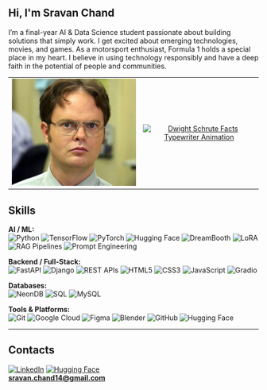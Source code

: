 ## Hi, I'm Sravan Chand

I’m a final-year AI & Data Science student passionate about building solutions that simply work. I get excited about emerging technologies, movies, and games. As a motorsport enthusiast, Formula 1 holds a special place in my heart. I believe in using technology responsibly and have a deep faith in the potential of people and communities.

<table>
  <tr>
    <td width="250" valign="middle">
      <img src="./fact2.jpg" alt="Dwight: FACT!" width="250" />
    </td>
    <td valign="middle" align="left" style="vertical-align: middle; text-align: center;">
      <a href="https://git.io/typing-svg" style="display: inline-block;">
        <img
          src="https://readme-typing-svg.herokuapp.com?color=FFFFFF&center=true&vCenter=true&width=900&lines=%22Bears.+Beets.+Battlestar+Galactica.%22;%22Identity+theft+is+not+a+joke,+Jim!%22;%22I+am+better+than+you+have+ever+been+or+ever+will+be.%22;%22You+couldn%E2%80%99t+handle+my+undivided+attention.%22;%22I+am+the+Assistant+Regional+Manager.+%28Correction:+Assistant+TO+the+Regional+Manager%29%22;%22I+don%E2%80%99t+believe+in+coddling+people.%22;%22You+miss+100%25+of+the+shots+you+don%E2%80%99t+take.+%E2%80%94+Wayne+Gretzky+%E2%80%94+Michael+Scott.%22;%22Fact:+I+am+not+a+hero.+I+am+a+mere+defender+of+the+office.%22;%22It%E2%80%99s+never+too+early+for+ice+cream.%22;%22There+are+two+kinds+of+people:+those+who+like+The+Office+and+those+who+don%E2%80%99t.%22;%22Michael+is+like+Mozart,+and+I%E2%80%99m+like+Butch+Cassidy.%22;The+End.&cursor=true&pause=80&speed=100&font=Special+Elite&repeat=true&fontSize=24"
          alt="Dwight Schrute Facts Typewriter Animation"
        />
      </a>
    </td>
  </tr>
</table>





## Skills

**AI / ML:**  
![Python](https://img.shields.io/badge/Python-3776AB?logo=python&logoColor=white) ![TensorFlow](https://img.shields.io/badge/TensorFlow-FF6F00?logo=tensorflow&logoColor=white) ![PyTorch](https://img.shields.io/badge/PyTorch-EE4C2C?logo=pytorch&logoColor=white) ![Hugging Face](https://img.shields.io/badge/HuggingFace-FFD21E?logo=huggingface&logoColor=black) ![DreamBooth](https://img.shields.io/badge/DreamBooth-FF69B4?logoColor=white) ![LoRA](https://img.shields.io/badge/LoRA-4A90E2?logoColor=white) ![RAG Pipelines](https://img.shields.io/badge/RAG%20Pipelines-7B42BC?logoColor=white) ![Prompt Engineering](https://img.shields.io/badge/Prompt%20Engineering-FFB300?logoColor=white)

**Backend / Full-Stack:**  
![FastAPI](https://img.shields.io/badge/FastAPI-009688?logo=fastapi&logoColor=white) ![Django](https://img.shields.io/badge/Django-092E20?logo=django&logoColor=white) ![REST APIs](https://img.shields.io/badge/REST%20APIs-005571?logoColor=white) ![HTML5](https://img.shields.io/badge/HTML5-E34F26?logo=html5&logoColor=white) ![CSS3](https://img.shields.io/badge/CSS3-1572B6?logo=css3&logoColor=white) ![JavaScript](https://img.shields.io/badge/JavaScript-F7DF1E?logo=javascript&logoColor=black) ![Gradio](https://img.shields.io/badge/Gradio-FFB300?logoColor=black)

**Databases:**  
![NeonDB](https://img.shields.io/badge/NeonDB-008080?logoColor=white) ![SQL](https://img.shields.io/badge/SQL-336791?logoColor=white) ![MySQL](https://img.shields.io/badge/MySQL-4479A1?logo=mysql&logoColor=white)

**Tools & Platforms:**  
![Git](https://img.shields.io/badge/Git-F05032?logo=git&logoColor=white) ![Google Cloud](https://img.shields.io/badge/Google%20Cloud-4285F4?logo=googlecloud&logoColor=white) ![Figma](https://img.shields.io/badge/Figma-F24E1E?logo=figma&logoColor=white) ![Blender](https://img.shields.io/badge/Blender-F5792A?logo=blender&logoColor=white) ![GitHub](https://img.shields.io/badge/GitHub-181717?logo=github&logoColor=white) ![Hugging Face](https://img.shields.io/badge/HuggingFace-FFD21E?logo=huggingface&logoColor=black)

---

## Contacts
[![LinkedIn](https://img.shields.io/badge/LinkedIn-blue?logo=linkedin&logoColor=white)](https://linkedin.com/in/iamsravanchand)   [![Hugging Face](https://img.shields.io/badge/HuggingFace-yellow?logo=huggingface&logoColor=black)](https://huggingface.co/ogflash)  
**sravan.chand14@gmail.com**

